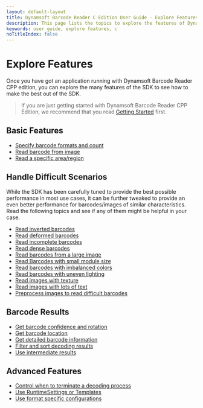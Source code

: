 ```yaml
---
layout: default-layout
title: Dynamsoft Barcode Reader C Edition User Guide - Explore Features
description: This page lists the topics to explore the features of Dynamsoft Barcode Reader C Edition.
keywords: user guide, explore features, c
noTitleIndex: false
---
```


# Explore Features

Once you have got an application running with Dynamsoft Barcode Reader CPP edition, you can explore the many features of the SDK to see how to make the best out of the SDK.

> If you are just getting started with Dynamsoft Barcode Reader CPP Edition, we recommend that you read [Getting Started](../index.md) first.

## Basic Features

* [Specify barcode formats and count]({{site.features}}barcode-formats-and-count.html?lang=c)
* [Read barcode from image]({{site.features}}read-different-source.html?lang=c)
* [Read a specific area/region]({{site.features}}barcode-scan-region.html?lang=c)

## Handle Difficult Scenarios

While the SDK has been carefully tuned to provide the best possible performance in most use cases, it can be further tweaked to provide an even better performance for barcodes/images of similar characteristics. Read the following topics and see if any of them might be helpful in your case.

* [Read inverted barcodes]({{site.features}}read-inverted-barcodes.html?lang=c)
* [Read deformed barcodes]({{site.features}}read-deformed-barcodes.html?lang=c)
* [Read incomplete barcodes]({{site.features}}read-incomplete-barcodes.html?lang=c)
* [Read dense barcodes]({{site.features}}read-dense-barcodes.html?lang=c)
* [Read barcodes from a large image]({{site.features}}read-a-large-image.html?lang=c)
* [Read Barcodes with small module size]({{site.features}}read-barcodes-with-small-modulesize.html?lang=c)
* [Read barcodes with imbalanced colors]({{site.features}}read-barcodes-with-imbalanced-colour.html?lang=c)
* [Read barcodes with uneven lighting]({{site.features}}read-barcodes-with-uneven-lighting.html?lang=c)
* [Read images with texture]({{site.features}}read-images-with-texture.html?lang=c)
* [Read images with lots of text]({{site.features}}read-images-with-lots-of-text.html?lang=c)
* [Preprocess images to read difficult barcodes]({{site.features}}preprocess-images.html?lang=c)

## Barcode Results

* [Get barcode confidence and rotation]({{site.features}}get-confidence-rotation.html?lang=c)
* [Get barcode location]({{site.features}}get-barcode-location.html?lang=c)
* [Get detailed barcode information]({{site.features}}get-detailed-info.html?lang=c)
* [Filter and sort decoding results]({{site.features}}filter-and-sort.html?lang=c)
* [Use intermediate results]({{site.features}}use-intermidiate-results.html?lang=c)

## Advanced Features

* [Control when to terminate a decoding process]({{site.features}}control-terminate-phase.html?lang=c)
* [Use RuntimeSettings or Templates]({{site.features}}use-runtimesettings-or-templates.html?lang=c)
* [Use format specific configurations]({{site.features}}use-format-specific-configuration.html?lang=c)
